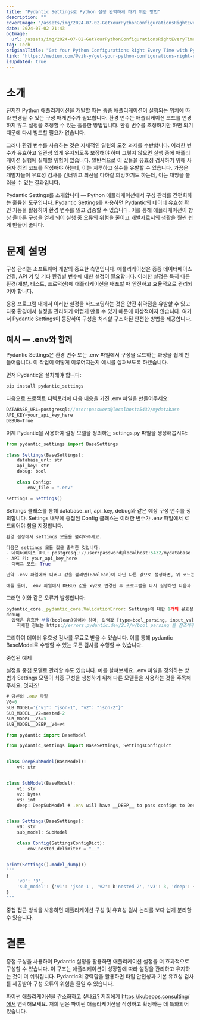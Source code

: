 ```yaml
---
title: "Pydantic Settings로 Python 설정 완벽하게 하기 위한 방법"
description: ""
coverImage: "/assets/img/2024-07-02-GetYourPythonConfigurationsRightEveryTimewithPydanticSettings_0.png"
date: 2024-07-02 21:43
ogImage: 
  url: /assets/img/2024-07-02-GetYourPythonConfigurationsRightEveryTimewithPydanticSettings_0.png
tag: Tech
originalTitle: "Get Your Python Configurations Right Every Time with Pydantic Settings"
link: "https://medium.com/@vik-y/get-your-python-configurations-right-every-time-with-pydantic-settings-441d8a46c832"
isUpdated: true
---
```




# 소개

진지한 Python 애플리케이션을 개발할 때는 종종 애플리케이션이 실행되는 위치에 따라 변경될 수 있는 구성 매개변수가 필요합니다. 환경 변수는 애플리케이션 코드를 변경하지 않고 설정을 조정할 수 있는 훌륭한 방법입니다. 환경 변수를 조정하기만 하면 되기 때문에 다시 빌드할 필요가 없습니다.

그러나 환경 변수를 사용하는 것은 자체적인 일련의 도전 과제를 수반합니다. 이러한 변수가 유효하고 일관성 있게 유지되도록 보장해야 하며 그렇지 않으면 실행 중에 애플리케이션 실행에 실패할 위험이 있습니다. 일반적으로 이 값들을 유효성 검사하기 위해 사용자 정의 코드를 작성해야 하는데, 이는 지루하고 실수를 유발할 수 있습니다. 가끔은 개발자들이 유효성 검사를 건너뛰고 최선을 다하길 희망하기도 하는데, 이는 재앙을 불러올 수 있는 결과입니다.

Pydantic Settings를 소개합니다 — Python 애플리케이션에서 구성 관리를 간편화하는 훌륭한 도구입니다. Pydantic Settings를 사용하면 Pydantic의 데이터 유효성 확인 기능을 활용하여 환경 변수를 읽고 검증할 수 있습니다. 이를 통해 애플리케이션이 항상 올바른 구성을 얻게 되어 실행 중 오류의 위험을 줄이고 개발자로서의 생활을 훨씬 쉽게 만들어 줍니다.

<div class="content-ad"></div>

# 문제 설명

구성 관리는 소프트웨어 개발의 중요한 측면입니다. 애플리케이션은 종종 데이터베이스 연결, API 키 및 기타 환경별 변수에 대한 설정이 필요합니다. 이러한 설정은 특히 다른 환경(개발, 테스트, 프로덕션)에 애플리케이션을 배포할 때 안전하고 효율적으로 관리되어야 합니다.

응용 프로그램 내에서 이러한 설정을 하드코딩하는 것은 안전 취약점을 유발할 수 있고 다중 환경에서 설정을 관리하기 어렵게 만들 수 있기 때문에 이상적이지 않습니다. 여기서 Pydantic Settings이 등장하여 구성을 처리할 구조화된 안전한 방법을 제공합니다.

## 예시 — .env와 함께

<div class="content-ad"></div>

Pydantic Settings은 환경 변수 또는 .env 파일에서 구성을 로드하는 과정을 쉽게 만들어줍니다. 이 작업이 어떻게 이루어지는지 예시를 살펴보도록 하겠습니다.

먼저 Pydantic을 설치해야 합니다:

```js
pip install pydantic_settings
```

다음으로 프로젝트 디렉토리에 다음 내용을 가진 .env 파일을 만들어주세요:

<div class="content-ad"></div>

```js
DATABASE_URL=postgresql://user:password@localhost:5432/mydatabase
API_KEY=your_api_key_here
DEBUG=True
```

이제 Pydantic을 사용하여 설정 모델을 정의하는 settings.py 파일을 생성해봅시다:

```js
from pydantic_settings import BaseSettings

class Settings(BaseSettings):
    database_url: str
    api_key: str
    debug: bool

    class Config:
        env_file = ".env"

settings = Settings()
```

Settings 클래스를 통해 database_url, api_key, debug와 같은 예상 구성 변수를 정의합니다. Settings 내부에 중첩된 Config 클래스는 이러한 변수가 .env 파일에서 로드되어야 함을 지정합니다.

<div class="content-ad"></div>

```python
환경 설정에서 settings 모듈을 불러와주세요.

다음은 settings 모듈 값을 출력한 것입니다:
- 데이터베이스 URL: postgresql://user:password@localhost:5432/mydatabase
- API 키: your_api_key_here
- 디버그 모드: True

만약 .env 파일에서 디버그 값을 불리언(Boolean)이 아닌 다른 값으로 설정하면, 위 코드는 유효성 오류를 발생시킬 것입니다.

예를 들어, .env 파일에서 DEBUG 값을 xyz로 변경한 후 프로그램을 다시 실행하면 다음과 같습니다:

```

<div class="content-ad"></div>

그러면 이와 같은 오류가 발생합니다:

```js
pydantic_core._pydantic_core.ValidationError: Settings에 대한 1개의 유효성 검사 오류
debug
  입력은 유효한 부울(boolean)이어야 하며, 입력값 [type=bool_parsing, input_value='xyz', input_type=str]을 해석할 수 없습니다.
    자세한 정보는 https://errors.pydantic.dev/2.7/v/bool_parsing 를 참조해주세요.
```

그리하여 데이터 유효성 검사를 무료로 받을 수 있습니다. 이를 통해 pydantic BaseModel로 수행할 수 있는 모든 검사를 수행할 수 있습니다.

중첩된 예제

<div class="content-ad"></div>

설정을 중첩 모델로 관리할 수도 있습니다. 예를 살펴보세요. .env 파일을 정의하는 방법과 Settings 모델이 최종 구성을 생성하기 위해 다른 모델들을 사용하는 것을 주목해주세요. 멋지죠!

```js
# 당신의 .env 파일
V0=0
SUB_MODEL='{"v1": "json-1", "v2": "json-2"}'
SUB_MODEL__V2=nested-2
SUB_MODEL__V3=3
SUB_MODEL__DEEP__V4=v4
```

```js
from pydantic import BaseModel

from pydantic_settings import BaseSettings, SettingsConfigDict


class DeepSubModel(BaseModel):
    v4: str


class SubModel(BaseModel):
    v1: str
    v2: bytes
    v3: int
    deep: DeepSubModel # .env will have __DEEP__ to pass configs to DeepSubModel


class Settings(BaseSettings):
    v0: str
    sub_model: SubModel

    class Config(SettingsConfigDict):
        env_nested_delimiter = "__"


print(Settings().model_dump())
"""
{
    'v0': '0',
    'sub_model': {'v1': 'json-1', 'v2': b'nested-2', 'v3': 3, 'deep': {'v4': 'v4'},
}
"""
```

중첩 접근 방식을 사용하면 애플리케이션 구성 및 유효성 검사 논리를 보다 쉽게 분리할 수 있습니다.

<div class="content-ad"></div>

# 결론

중첩 구성을 사용하여 Pydantic 설정을 활용하면 애플리케이션 설정을 더 효과적으로 구성할 수 있습니다. 이 구조는 애플리케이션이 성장함에 따라 설정을 관리하고 유지하는 것이 더 쉬워집니다. Pydantic의 강력함을 활용하면 타입 안전성과 기본 유효성 검사를 제공받아 구성 오류의 위험을 줄일 수 있습니다.

파이썬 애플리케이션을 간소화하고 싶나요? 저희에게 https://kubeops.consulting/에서 연락해보세요. 저희 팀은 파이썬 애플리케이션을 작성하고 확장하는 데 특화되어 있습니다.
